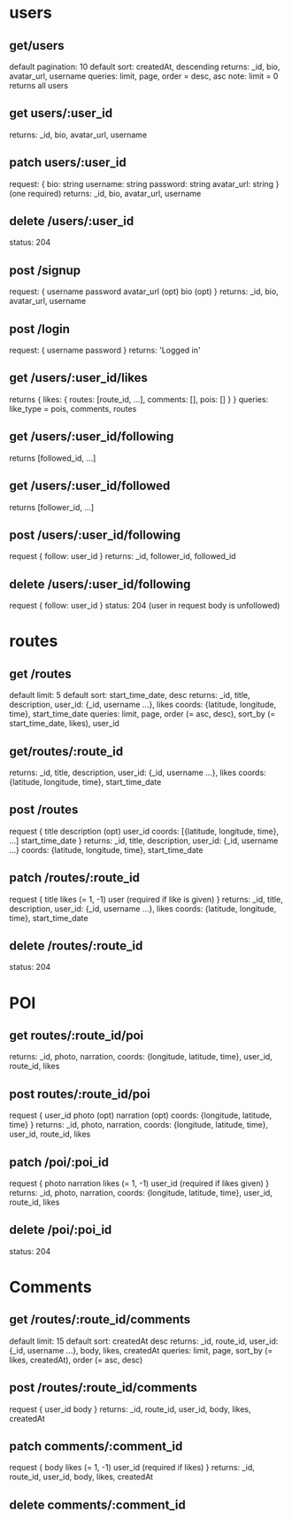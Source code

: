 # users
## get/users
default pagination: 10
default sort: createdAt, descending
returns: _id, bio, avatar_url, username
queries: limit, page, order = desc, asc
note: limit = 0 returns all users

## get users/:user_id
returns: _id, bio, avatar_url, username

## patch users/:user_id
request: {
    bio: string
    username: string
    password: string
    avatar_url: string
} (one required)
returns: _id, bio, avatar_url, username

## delete /users/:user_id
status: 204

## post /signup
request: {
    username
    password
    avatar_url (opt)
    bio (opt)
}
returns: _id, bio, avatar_url, username

## post /login
request: {
    username
    password
}
returns: 'Logged in'

## get /users/:user_id/likes
returns {
    likes: {
        routes: [route_id, ...],
        comments: [],
        pois: []
    }
}
queries: like_type = pois, comments, routes

## get /users/:user_id/following
returns [followed_id, ...]

## get /users/:user_id/followed
returns [follower_id, ...]

## post /users/:user_id/following
request {
    follow: user_id
}
returns: _id, follower_id, followed_id

## delete /users/:user_id/following
request {
    follow: user_id
}
status: 204 (user in request body is unfollowed)

# routes
## get /routes
default limit: 5
default sort: start_time_date, desc
returns: _id, title, description, user_id: {_id, username ...}, likes
    coords: {latitude, longitude, time}, start_time_date
queries: limit, page, order (= asc, desc), 
    sort_by (= start_time_date, likes), user_id

## get/routes/:route_id
returns: _id, title, description, user_id: {_id, username ...}, likes
    coords: {latitude, longitude, time}, start_time_date

## post /routes
request {
    title 
    description (opt)
    user_id
    coords: [{latitude, longitude, time}, ...]
    start_time_date
}
returns: _id, title, description, user_id: {_id, username ...}
    coords: {latitude, longitude, time}, start_time_date

## patch /routes/:route_id
request {
    title
    likes (= 1, -1)
    user (required if like is given)
}
returns: _id, title, description, user_id: {_id, username ...}, likes
    coords: {latitude, longitude, time}, start_time_date

## delete /routes/:route_id
status: 204

# POI
## get routes/:route_id/poi
returns: _id, photo, narration, coords: {longitude, latitude, time}, user_id, route_id, likes

## post routes/:route_id/poi
request {
    user_id
    photo (opt)
    narration (opt)
    coords: {longitude, latitude, time}
} 
returns: _id, photo, narration, coords: {longitude, latitude, time}, user_id, route_id, likes

## patch /poi/:poi_id
request {
    photo
    narration
    likes (= 1, -1)
    user_id (required if likes given)
}
returns: _id, photo, narration, coords: {longitude, latitude, time}, user_id, route_id, likes

## delete /poi/:poi_id
status: 204

# Comments
## get /routes/:route_id/comments
default limit: 15
default sort: createdAt desc
returns: _id, route_id, user_id: {_id, username ...}, body, likes, createdAt
queries: limit, page, sort_by (= likes, createdAt), order (= asc, desc)

## post /routes/:route_id/comments
request {
    user_id
    body
}
returns: _id, route_id, user_id, body, likes, createdAt

## patch comments/:comment_id
request {
    body
    likes (= 1, -1)
    user_id (required if likes)
}
returns: _id, route_id, user_id, body, likes, createdAt

## delete comments/:comment_id